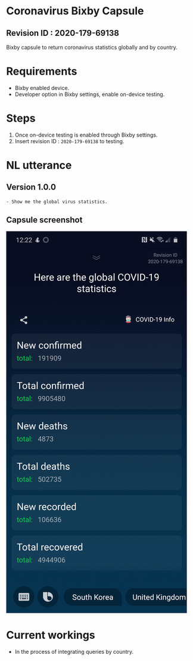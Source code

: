 # Coronavirus Bixby Capsule
 ## Revision ID : 2020-179-69138
 Bixby capsule to return coronavirus statistics globally and by country.

# Requirements
 - Bixby enabled device.
 - Developer option in Bixby settings, enable on-device testing. 

# Steps
 1. Once on-device testing is enabled through Bixby settings.
 2. Insert revision ID : `2020-179-69138` to testing.

# NL utterance
 ## Version 1.0.0
    - Show me the global virus statistics.
 ## Capsule screenshot
 ![Screenshot](playground.covid19/screenshots/version1.jpg?raw=true "Version 1.0.0 response from NL query")

# Current workings
 - In the process of integrating queries by country.